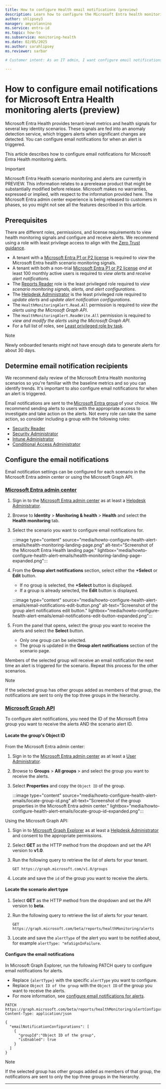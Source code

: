 ```yaml
---
title: How to configure Health email notifications (preview)
description: Learn how to configure the Microsoft Entra health monitoring email notifications to monitor and improve the health of your tenant.
author: shlipsey3
manager: amycolannino
ms.service: entra-id
ms.topic: how-to
ms.subservice: monitoring-health
ms.date: 02/05/2025
ms.author: sarahlipsey
ms.reviewer: sarbar

# Customer intent: As an IT admin, I want configure email notifications for when my tenant receives a Microsoft Entra Health alert.

---
```


# How to configure email notifications for Microsoft Entra Health monitoring alerts (preview)

Microsoft Entra Health provides tenant-level metrics and health signals for several key identity scenarios. These signals are fed into an anomaly detection service, which triggers alerts when significant changes are detected. You can configure email notifications for when an alert is triggered.

This article describes how to configure email notifications for Microsoft Entra Health monitoring alerts.

> [!IMPORTANT]
> Microsoft Entra Health scenario monitoring and alerts are currently in PREVIEW.
> This information relates to a prerelease product that might be substantially modified before release. Microsoft makes no warranties, expressed or implied, with respect to the information provided here. The Microsoft Entra admin center experience is being released to customers in phases, so you might not see all the features described in this article.

## Prerequisites

There are different roles, permissions, and license requirements to view health monitoring signals and configure and receive alerts. We recommend using a role with least privilege access to align with the [Zero Trust guidance](/security/zero-trust/zero-trust-overview).

- A tenant with a [Microsoft Entra P1 or P2 license](../../fundamentals/get-started-premium.md) is required to *view* the Microsoft Entra health scenario monitoring signals.
- A tenant with both a non-trial [Microsoft Entra P1 or P2 license](../../fundamentals/get-started-premium.md) *and* at least 100 monthly active users is required to *view alerts* and *receive alert notifications*.
- The [Reports Reader](../role-based-access-control/permissions-reference.md#reports-reader) role is the least privileged role required to *view scenario monitoring signals, alerts, and alert configurations*.
- The [Helpdesk Administrator](../role-based-access-control/permissions-reference.md#helpdesk-administrator) is the least privileged role required to *update alerts* and *update alert notification configurations*.
- The `HealthMonitoringAlert.Read.All` permission is required to *view the alerts using the Microsoft Graph API*.
- The `HealthMonitoringAlert.ReadWrite.All` permission is required to *view and modify the alerts using the Microsoft Graph API*.
- For a full list of roles, see [Least privileged role by task](../role-based-access-control/delegate-by-task.md#monitoring-and-health---audit-and-sign-in-logs-least-privileged-roles).

> [!NOTE]
> Newly onboarded tenants might not have enough data to generate alerts for about 30 days.

## Determine email notification recipients

We recommend daily review of the Microsoft Entra Health monitoring scenarios so you're familiar with the baseline metrics and so you can identify trends. It's important to also configure email notifications for when an alert is triggered.

Email notifications are sent to the [Microsoft Entra group](../../fundamentals/concept-learn-about-groups.md) of your choice. We recommend sending alerts to users with the appropriate access to investigate and take action on the alerts. Not every role can take the same action, so consider including a group with the following roles: 

- [Security Reader](../role-based-access-control/permissions-reference.md#security-reader)
- [Security Administrator](../role-based-access-control/permissions-reference.md#security-administrator)
- [Intune Administrator](../role-based-access-control/permissions-reference.md#intune-administrator)
- [Conditional Access Administrator](../role-based-access-control/permissions-reference.md#conditional-access-administrator)

## Configure the email notifications

Email notification settings can be configured for each scenario in the Microsoft Entra admin center or using the Microsoft Graph API.

### [Microsoft Entra admin center](#tab/microsoft-entra-admin-center)

1. Sign in to the [Microsoft Entra admin center](https://entra.microsoft.com) as at least a [Helpdesk Administrator](../role-based-access-control/permissions-reference.md#helpdesk-administrator).

1. Browse to **Identity** > **Monitoring & health** > **Health** and select the **Health monitoring** tab.

1. Select the scenario you want to configure email notifications for.

    :::image type="content" source="media/howto-configure-health-alert-emails/health-monitoring-landing-page.png" alt-text="Screenshot of the Microsoft Entra Health landing page." lightbox="media/howto-configure-health-alert-emails/health-monitoring-landing-page-expanded.png":::

1. From the **Group alert notifications** section, select either the **+Select** or **Edit** button.
    - If no group is selected, the **+Select** button is displayed.
    - If a group is already selected, the **Edit** button is displayed.

    :::image type="content" source="media/howto-configure-health-alert-emails/email-notifications-edit-button.png" alt-text="Screenshot of the group alert notifications edit button." lightbox="media/howto-configure-health-alert-emails/email-notifications-edit-button-expanded.png":::

1. From the panel that opens, select the group you want to receive the alerts and select the **Select** button. 
    - Only one group can be selected.
    - The group is updated in the **Group alert notifications** section of the scenario page.

Members of the selected group will receive an email notification the next time an alert is triggered for the scenario. Repeat this process for the other scenarios.

> [!NOTE]
> If the selected group has other groups added as members of that group, the notifications are sent to only the top three groups in the hierarchy.

### [Microsoft Graph API](#tab/microsoft-graph-api)

To configure alert notifications, you need the ID of the Microsoft Entra group you want to receive the alerts AND the scenario alert ID. 

#### Locate the group's Object ID

From the Microsoft Entra admin center:

1. Sign in to the [Microsoft Entra admin center](https://entra.microsoft.com) as at least a [User Administrator](../role-based-access-control/permissions-reference.md#user-administrator).
1. Browse to **Groups** > **All groups** > and select the group you want to receive the alerts.
1. Select **Properties** and copy the `Object ID` of the group. 

    :::image type="content" source="media/howto-configure-health-alert-emails/locate-group-id.png" alt-text="Screenshot of the group properties in the Microsoft Entra admin center." lightbox="media/howto-configure-health-alert-emails/locate-group-id-expanded.png":::

Using the Microsoft Graph API:
1. Sign in to [Microsoft Graph Explorer](https://developer.microsoft.com/en-us/graph/graph-explorer) as at least a [Helpdesk Administrator](../role-based-access-control/permissions-reference.md#helpdesk-administrator) and consent to the appropriate permissions.
1. Select **GET** as the HTTP method from the dropdown and set the API version to **v1.0**.
1. Run the following query to retrieve the list of alerts for your tenant.

    ```
    GET https://graph.microsoft.com/v1.0/groups
    ```
1. Locate and save the `id` of the group you want to receive the alerts.

#### Locate the scenario alert type

1. Select **GET** as the HTTP method from the dropdown and set the API version to **beta**.
1. Run the following query to retrieve the list of alerts for your tenant.

    ```http
    GET https://graph.microsoft.com/beta/reports/healthMonitoring/alerts
    ```
1. Locate and save the `alertType` of the alert you want to be notified about, for example `alertType: "mfaSignInFailure`.

#### Configure the email notifications

In Microsoft Graph Explorer, run the following PATCH query to configure email notifications for alerts.

- Replace `{alertType}` with the specific `alertType` you want to configure.
- Replace `Object ID of the group` with the `Object ID` of the group you want to receive the alerts.
- For more information, see [configure email notifications for alerts](/graph/api/healthmonitoring-alertconfiguration-update?view=graph-rest-beta&preserve-view=true).

```http
PATCH https://graph.microsoft.com/beta/reports/healthMonitoring/alertConfigurations/{alertType}
Content-Type: application/json

{
  "emailNotificationConfigurations": [
    {
      "groupId":"Object ID of the group",
      "isEnabled": true
    }
  ]
}
```
> [!NOTE]
> If the selected group has other groups added as members of that group, the notifications are sent to only the top three groups in the hierarchy.

---

